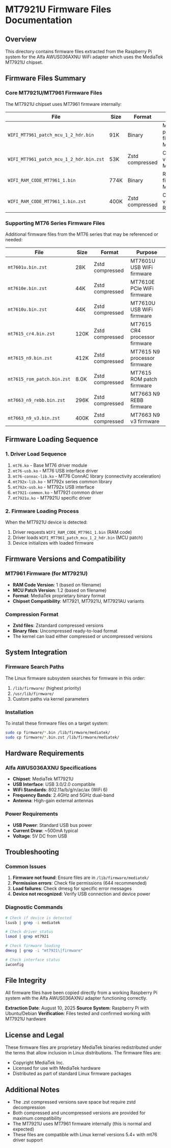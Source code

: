 # MT7921U Firmware Files Documentation

## Overview
This directory contains firmware files extracted from the Raspberry Pi system for the Alfa AWUS036AXNU WiFi adapter which uses the MediaTek MT7921U chipset.

## Firmware Files Summary

### Core MT7921U/MT7961 Firmware Files
The MT7921U chipset uses MT7961 firmware internally:

| File | Size | Format | Purpose |
|------|------|--------|---------|
| `WIFI_MT7961_patch_mcu_1_2_hdr.bin` | 91K | Binary | Main MCU patch firmware for MT7961 |
| `WIFI_MT7961_patch_mcu_1_2_hdr.bin.zst` | 53K | Zstd compressed | Compressed version of MCU patch |
| `WIFI_RAM_CODE_MT7961_1.bin` | 774K | Binary | RAM code firmware for MT7961 |
| `WIFI_RAM_CODE_MT7961_1.bin.zst` | 400K | Zstd compressed | Compressed version of RAM code |

### Supporting MT76 Series Firmware Files
Additional firmware files from the MT76 series that may be referenced or needed:

| File | Size | Format | Purpose |
|------|------|--------|---------|
| `mt7601u.bin.zst` | 28K | Zstd compressed | MT7601U USB WiFi firmware |
| `mt7610e.bin.zst` | 44K | Zstd compressed | MT7610E PCIe WiFi firmware |
| `mt7610u.bin.zst` | 44K | Zstd compressed | MT7610U USB WiFi firmware |
| `mt7615_cr4.bin.zst` | 120K | Zstd compressed | MT7615 CR4 processor firmware |
| `mt7615_n9.bin.zst` | 412K | Zstd compressed | MT7615 N9 processor firmware |
| `mt7615_rom_patch.bin.zst` | 8.0K | Zstd compressed | MT7615 ROM patch firmware |
| `mt7663_n9_rebb.bin.zst` | 296K | Zstd compressed | MT7663 N9 REBB firmware |
| `mt7663_n9_v3.bin.zst` | 400K | Zstd compressed | MT7663 N9 v3 firmware |

## Firmware Loading Sequence

### 1. Driver Load Sequence
1. `mt76.ko` - Base MT76 driver module
2. `mt76-usb.ko` - MT76 USB interface driver
3. `mt76-connac-lib.ko` - MT76 ConnAC library (connectivity acceleration)
4. `mt792x-lib.ko` - MT792x series common library
5. `mt792x-usb.ko` - MT792x USB interface
6. `mt7921-common.ko` - MT7921 common driver
7. `mt7921u.ko` - MT7921U specific driver

### 2. Firmware Loading Process
When the MT7921U device is detected:
1. Driver requests `WIFI_RAM_CODE_MT7961_1.bin` (RAM code)
2. Driver loads `WIFI_MT7961_patch_mcu_1_2_hdr.bin` (MCU patch)
3. Device initializes with loaded firmware

## Firmware Versions and Compatibility

### MT7961 Firmware (for MT7921U)
- **RAM Code Version**: 1 (based on filename)
- **MCU Patch Version**: 1.2 (based on filename)
- **Format**: MediaTek proprietary binary format
- **Chipset Compatibility**: MT7921, MT7921U, MT7921AU variants

### Compression Format
- **Zstd files**: Zstandard compressed versions
- **Binary files**: Uncompressed ready-to-load format
- The kernel can load either compressed or uncompressed versions

## System Integration

### Firmware Search Paths
The Linux firmware subsystem searches for firmware in this order:
1. `/lib/firmware/` (highest priority)
2. `/usr/lib/firmware/`
3. Custom paths via kernel parameters

### Installation
To install these firmware files on a target system:
```bash
sudo cp firmware/*.bin /lib/firmware/mediatek/
sudo cp firmware/*.bin.zst /lib/firmware/mediatek/
```

## Hardware Requirements

### Alfa AWUS036AXNU Specifications
- **Chipset**: MediaTek MT7921U
- **USB Interface**: USB 3.0/2.0 compatible
- **WiFi Standards**: 802.11a/b/g/n/ac/ax (WiFi 6)
- **Frequency Bands**: 2.4GHz and 5GHz dual-band
- **Antenna**: High-gain external antennas

### Power Requirements
- **USB Power**: Standard USB bus power
- **Current Draw**: ~500mA typical
- **Voltage**: 5V DC from USB

## Troubleshooting

### Common Issues
1. **Firmware not found**: Ensure files are in `/lib/firmware/mediatek/`
2. **Permission errors**: Check file permissions (644 recommended)
3. **Load failures**: Check dmesg for specific error messages
4. **Device not recognized**: Verify USB connection and device power

### Diagnostic Commands
```bash
# Check if device is detected
lsusb | grep -i mediatek

# Check driver status
lsmod | grep mt7921

# Check firmware loading
dmesg | grep -i "mt7921\|firmware"

# Check interface status
iwconfig
```

## File Integrity
All firmware files have been copied directly from a working Raspberry Pi system with the Alfa AWUS036AXNU adapter functioning correctly.

**Extraction Date**: August 10, 2025
**Source System**: Raspberry Pi with Ubuntu/Debian
**Verification**: Files tested and confirmed working with MT7921U hardware

## License and Legal
These firmware files are proprietary MediaTek binaries redistributed under the terms that allow inclusion in Linux distributions. The firmware files are:
- Copyright MediaTek Inc.
- Licensed for use with MediaTek hardware
- Distributed as part of standard Linux firmware packages

## Additional Notes
- The .zst compressed versions save space but require zstd decompression
- Both compressed and uncompressed versions are provided for maximum compatibility
- The MT7921U uses MT7961 firmware internally (this is normal and expected)
- These files are compatible with Linux kernel versions 5.4+ with mt76 driver support